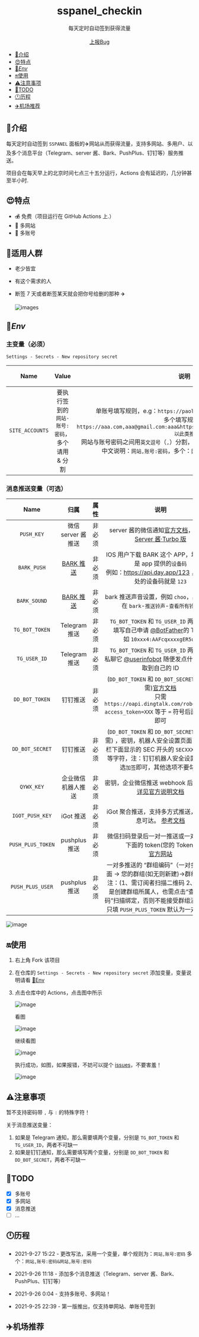 <p align="center">
    <h1 align="center">sspanel_checkin</h1>
</p>

<p align="center">
    每天定时自动签到获得流量
    <br />
    <br />
    <a href="https://github.com/sudojia/sspanel_checkin/issues/new">上报Bug</a>
  </p>

- [💍介绍](#介绍)
- [😍特点](#特点)
- [🔑*Env*](#Env)
- [🔛使用](#使用)
- [⚠️注意事项](#%EF%B8%8F注意事项)
- [🎯TODO](#TODO)
- [🕛历程](#历程)
- [✈️机场推荐](#%EF%B8%8F机场推荐)

## 💍介绍

每天定时自动签到  `SSPANEL`  面板的✈️网站从而获得流量，支持多网站、多用户、以及多个消息平台（Telegram、server 酱、Bark、PushPlus、钉钉等）服务推送。

项目会在每天早上的北京时间七点三十五分运行，Actions 会有延迟的，几分钟甚至半小时.

## 😍特点

- ~~💰~~ 免费（项目运行在 GitHub Actions 上.）
- 🔗 多网站
- 📯 多账号

## 👗适用人群

- 老少皆宜

- 有这个需求的人

- 断签 7 天或者断签某天就会把你号给删的那种 ✈️

  ![images](https://cdn.jsdelivr.net/gh/sudojia/sspanel_checkin/img/fources.jpg)

## 🔑*Env*

### 主变量（必须）

`Settings - Secrets - New repository secret`

|      Name       |                     Value                     |                             说明                             | 属性 |
| :-------------: | :-------------------------------------------: | :----------------------------------------------------------: | ---- |
| `SITE_ACCOUNTS` | 要执行签到的`网站-账号:密码`，多个请用 & 分割 | 单账号填写规则，e.g：`https://paolu.com,aaa@gmail.com:123456`<br>多个填写规则：`https://aaa.com,aaa@gmail.com:aaa&https://bbb.com,bbb@gmail.com:bbb&...以此类推`<br>网站与账号密码之间用`英文逗号`（`,`）分割，账号与密码之间用`英文冒号`（`:`）分割<br>中文说明：`网站,账号:密码`，多个：`网站,账号:密码&网站,账号:密码` | 必须 |

### 消息推送变量（可选）

|       Name        |                             归属                             |  属性  |                             说明                             |
| :---------------: | :----------------------------------------------------------: | :----: | :----------------------------------------------------------: |
|    `PUSH_KEY`     |                      微信 server 酱推送                      | 非必须 | server 酱的微信通知[官方文档](http://sc.ftqq.com/3.version)，已兼容 [Server 酱·Turbo 版](https://sct.ftqq.com/) |
|    `BARK_PUSH`    | [BARK 推送](https://apps.apple.com/us/app/bark-customed-notifications/id1403753865) | 非必须 | IOS 用户下载 BARK 这个 APP，填写内容是 app 提供的`设备码`<br>例如：https://api.day.app/123 ，那么此处的设备码就是 `123` |
|   `BARK_SOUND`    | [BARK 推送](https://apps.apple.com/us/app/bark-customed-notifications/id1403753865) | 非必须 | bark 推送声音设置，例如 `choo`，具体值请在 `bark`-`推送铃声`-`查看所有铃声` |
|  `TG_BOT_TOKEN`   |                        Telegram 推送                         | 非必须 | `TG_BOT_TOKEN` 和 `TG_USER_ID` 两者必需<br>填写自己申请 [@BotFather](https://t.me/BotFather)的 Token<br>如 `10xxx4:AAFcqxxxxgER5uw` |
|   `TG_USER_ID`    |                        Telegram 推送                         | 非必须 | `TG_BOT_TOKEN` 和 `TG_USER_ID` 两者必需<br/>私聊它 [@userinfobot](https://t.me/userinfobot) 随便发点什么即可获取到自己的 ID |
|  `DD_BOT_TOKEN`   |                           钉钉推送                           | 非必须 | (`DD_BOT_TOKEN` 和 `DD_BOT_SECRET` 两者必需)[官方文档](https://developers.dingtalk.com/document/app/custom-robot-access) <br>只需 `https://oapi.dingtalk.com/robot/send?access_token=XXX` 等于 `=` 符号后面的 XXX 即可 |
|  `DD_BOT_SECRET`  |                           钉钉推送                           | 非必须 | (`DD_BOT_TOKEN` 和 `DD_BOT_SECRET` 两者必需) ，密钥，机器人安全设置页面，加签一栏下面显示的 SEC 开头的 `SECXXXXXXXXXX` 等字符，注：钉钉机器人安全设置只需勾选`加签`即可，其他选项不要勾选 |
|    `QYWX_KEY`     |                      企业微信机器人推送                      | 非必须 | 密钥，企业微信推送 webhook 后面的 key [详见官方说明文档](https://work.weixin.qq.com/api/doc/90000/90136/91770) |
|  `IGOT_PUSH_KEY`  |                          iGot 推送                           | 非必须 | iGot 聚合推送，支持多方式推送，确保消息可达。 [参考文档](https://wahao.github.io/Bark-MP-helper ) |
| `PUSH_PLUS_TOKEN` |                        pushplus 推送                         | 非必须 | 微信扫码登录后一对一推送或一对多推送下面的 token(您的 Token)<br>[官方网站](http://www.pushplus.plus/) |
| `PUSH_PLUS_USER`  |                        pushplus 推送                         | 非必须 | 一对多推送的 “群组编码”（一对多推送下面 -> 您的群组(如无则新建)->群组编码）<br>注：(1、需订阅者扫描二维码  2、如果您是创建群组所属人，也需点击“查看二维码”扫描绑定，否则不能接受群组消息推送)<br>只填 `PUSH_PLUS_TOKEN` 默认为一对一推送 |

![image](https://cdn.jsdelivr.net/gh/sudojia/sspanel_checkin/img/20210930135300.jpg)

## 🔛使用

1. 右上角 Fork 该项目

2. 在仓库的  `Settings - Secrets - New repository secret`  添加变量，变量说明请看  [🔑Env](#env)

3. 点击仓库中的 Actions，点击图中所示

   ![image](https://cdn.jsdelivr.net/gh/sudojia/sspanel_checkin/img/20210927171440.jpg)

   看图

   ![image](https://cdn.jsdelivr.net/gh/sudojia/sspanel_checkin/img/20210927171527.jpg)

   继续看图

   ![image](https://cdn.jsdelivr.net/gh/sudojia/sspanel_checkin/img/20210927171547.jpg)

   执行成功，如图，如果报错，不妨可以提个 [issues](https://github.com/sudojia/sspanel_checkin/issues/new)，不要害羞！

   ![image](https://cdn.jsdelivr.net/gh/sudojia/sspanel_checkin/img/20210927171605.jpg)

## ⚠️注意事项

暂不支持密码带  `,`  与  `:`  的特殊字符！

关于消息推送变量：

1. 如果是 Telegram 通知，那么需要填两个变量，分别是 `TG_BOT_TOKEN` 和 `TG_USER_ID`，两者不可缺一
2. 如果是钉钉通知，那么需要填写两个变量，分别是 `DD_BOT_TOKEN` 和 `DD_BOT_SECRET`，两者不可缺一

## 🎯TODO

- [x] 多账号
- [x] 多网站
- [x] 消息推送
- [ ] ...

## 🕛历程

- 2021-9-27 15:22 - 更改写法，采用一个变量，单个规则为：`网站,账号:密码`  多个：`网站,账号:密码&网站,账号:密码`

- 2021-9-26 11:18 - 添加多个消息推送（Telegram、server 酱、Bark、PushPlus、钉钉等）

- 2021-9-26 0:04 - 支持多账号、多网站！
- 2021-9-25 22:39 - 第一版推出，仅支持单网站、单账号签到

## ✈️机场推荐
